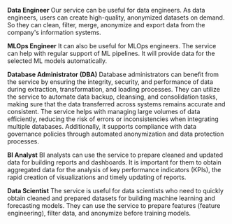 **Data Engineer**
Our service can be useful for data engineers. As data engineers, users can create high-quality, anonymized datasets on demand. So they can clean, filter, merge, anonymize and export data from the company's information systems.

**MLOps Engineer**
It can also be useful for MLOps engineers. The service can help with regular support of ML pipelines. It will provide data for the selected ML models automatically.

**Database Administrator (DBA)**
Database administrators can benefit from the service by ensuring the integrity, security, and performance of data during extraction, transformation, and loading processes. They can utilize the service to automate data backup, cleansing, and consolidation tasks, making sure that the data transferred across systems remains accurate and consistent. The service helps with managing large volumes of data efficiently, reducing the risk of errors or inconsistencies when integrating multiple databases. Additionally, it supports compliance with data governance policies through automated anonymization and data protection processes.

**BI Analyst**
BI analysts can use the service to prepare cleaned and updated data for building reports and dashboards. It is important for them to obtain aggregated data for the analysis of key performance indicators (KPIs), the rapid creation of visualizations and timely updating of reports.

**Data Scientist**
The service is useful for data scientists who need to quickly obtain cleaned and prepared datasets for building machine learning and forecasting models. They can use the service to prepare features (feature engineering), filter data, and anonymize before training models.
